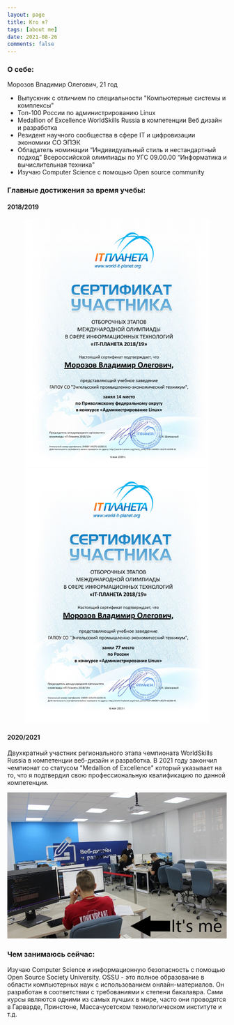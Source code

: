 ```yaml
---
layout: page
title: Кто я?
tags: [about me]
date: 2021-08-26
comments: false
---
```

    
### О себе:

Морозов Владимир Олегович, 21 год

* Выпускник с отличием по специальности "Компьютерные системы и комплексы"
* Топ-100 России по администрированию Linux
* Medallion of Excellence WorldSkills Russia в компетенции Веб дизайн и разработка
* Резидент научного сообщества в сфере IT и цифровизации экономики СО ЭПЭК
* Обладатель номинации “Индивидуальный стиль и нестандартный подход” Всероссийской олимпиады по УГС 09.00.00 “Информатика и вычислительная техника"
* Изучаю Computer Science с помощью Open source community

### Главные достижения за время учебы:
#### 2018/2019

<figure class="half">
	<img src="/assets/img/linux1.png">
	<img src="/assets/img/linux2.png">
</figure>

#### 2020/2021
Двухкратный участник регионального этапа чемпионата WorldSkills Russia в компетенции веб-дизайн и разработка. 
В 2021 году закончил чемпионат со статусом "Medallion of Excellence" который указывает на то, что я подтвердил свою профессиональную квалификацию по данной компетенции.

![wsr](/assets/img/wsr.png)

### Чем занимаюсь сейчас:
Изучаю Computer Science и информационную безопасность с помощью Open Source Society University. OSSU - это полное образование в области компьютерных наук с использованием онлайн-материалов. Он разработан в соответствии с требованиями к степени бакалавра. Cами курсы являются одними из самых лучших в мире, часто они проводятся в Гарварде, Принстоне, Массачусетском технологическом институте и т.д.
